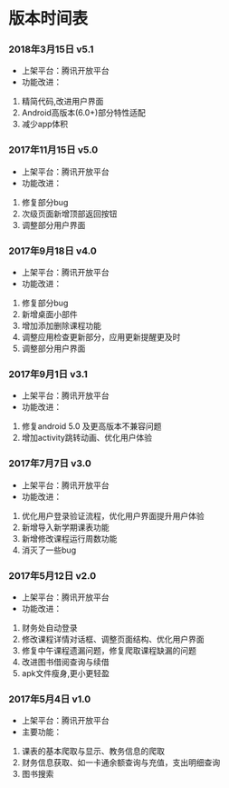 # 版本时间表

### 2018年3月15日  v5.1

- 上架平台：腾讯开放平台
- 功能改进：
1. 精简代码,改进用户界面
2. Android高版本(6.0+)部分特性适配
3. 减少app体积

### 2017年11月15日  v5.0

- 上架平台：腾讯开放平台
- 功能改进：
1. 修复部分bug
2. 次级页面新增顶部返回按钮
3. 调整部分用户界面

### 2017年9月18日  v4.0

- 上架平台：腾讯开放平台
- 功能改进：
1. 修复部分bug
2. 新增桌面小部件
3. 增加添加删除课程功能
4. 调整应用检查更新部分，应用更新提醒更及时
5. 调整部分用户界面

### 2017年9月1日  v3.1

- 上架平台：腾讯开放平台
- 功能改进：
1. 修复android 5.0 及更高版本不兼容问题 
2. 增加activity跳转动画、优化用户体验
 
### 2017年7月7日  v3.0

- 上架平台：腾讯开放平台
- 功能改进：
 1. 优化用户登录验证流程，优化用户界面提升用户体验
 2. 新增导入新学期课表功能
 3. 新增修改课程运行周数功能
 4. 消灭了一些bug
 
### 2017年5月12日  v2.0

- 上架平台：腾讯开放平台
- 功能改进：
 1. 财务处自动登录
 2. 修改课程详情对话框、调整页面结构、优化用户界面
 3. 修复中午课程遗漏问题，修复爬取课程缺漏的问题
 4. 改进图书借阅查询与续借
 5. apk文件瘦身,更小更轻盈

### 2017年5月4日  v1.0

- 上架平台：腾讯开放平台
- 主要功能：
1. 课表的基本爬取与显示、教务信息的爬取
2. 财务信息获取、如一卡通余额查询与充值，支出明细查询
3. 图书搜索

